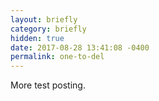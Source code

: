 ```yaml
---
layout: briefly
category: briefly
hidden: true
date: 2017-08-28 13:41:08 -0400
permalink: one-to-del
---
```


More test posting. 